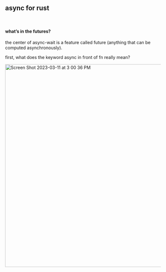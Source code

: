 ## async for rust

<br>


#### what’s in the futures?

the center of async-wait is a feature called future (anything that can be computed asynchronously).

first, what does the keyword async in front of fn really mean?

<img width="655" alt="Screen Shot 2023-03-11 at 3 00 36 PM" src="https://user-images.githubusercontent.com/1130416/224515182-6174279b-65dd-4654-adfe-6cbffa8c845a.png">
